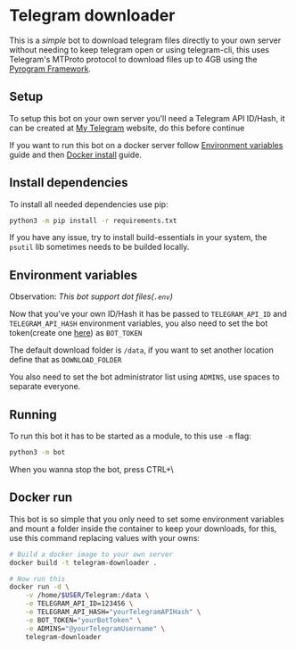 [Pyrogram Framework]: <https://github.com/pyrogram/pyrogram>
[My Telegram]: <https//my.telegram.org>
[BotFather]: <https://t.me/BotFather>


# Telegram downloader

This is a *simple* bot to download telegram files directly to your own server
without needing to keep telegram open or using telegram-cli, this uses Telegram's
MTProto protocol to download files up to 4GB using the [Pyrogram Framework].

## Setup

To setup this bot on your own server you'll need a Telegram API ID/Hash, it can be
created at [My Telegram] website, do this before continue

If you want to run this bot on a docker server follow [Environment variables](#Environment%20variables)
guide and then [Docker install](#Docker%20install) guide.

## Install dependencies

To install all needed dependencies use pip:

```bash
python3 -m pip install -r requirements.txt
```

If you have any issue, try to install build-essentials in your system, the `psutil`
lib sometimes needs to be builded locally.

## Environment variables

Observation: *This bot support dot files(`.env`)*

Now that you've your own ID/Hash it has be passed to `TELEGRAM_API_ID` and
`TELEGRAM_API_HASH` environment variables, you also need to set the bot token(create
one [here][BotFather]) as `BOT_TOKEN`

The default download folder is `/data`, if you want to set another location define that
as `DOWNLOAD_FOLDER`

You also need to set the bot administrator list using `ADMINS`, use spaces to separate
everyone.

## Running

To run this bot it has to be started as a module, to this use `-m` flag:

```bash
python3 -m bot
```

When you wanna stop the bot, press CTRL+\\

## Docker run

This bot is so simple that you only need to set some environment variables and mount a
folder inside the container to keep your downloads, for this, use this command replacing
values with your owns:

```bash
# Build a docker image to your own server
docker build -t telegram-downloader .

# Now run this
docker run -d \
    -v /home/$USER/Telegram:/data \
    -e TELEGRAM_API_ID=123456 \
    -e TELEGRAM_API_HASH="yourTelegramAPIHash" \
    -e BOT_TOKEN="yourBotToken" \
    -e ADMINS="@yourTelegramUsername" \
    telegram-downloader
```

